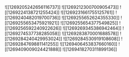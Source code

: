 ![[1269205242656116737]]
![[1269212300700905473]]
![[1269224138721255424]]
![[1269231661755125761]]
![[1269240482019700736]]
![[1269255652624355330]]
![[1269255653475921921]]
![[1269255654377549825]]
![[1269256592240922626]]
![[1269269345386942464]]
![[1269274537738285058]]
![[1269283870001688578]]
![[1269284240429953024]]
![[1269284530919108608]]
![[1269284769881141255]]
![[1269406453837660160]]
![[1269409009024421888]]
![[1269418270311899136]]
